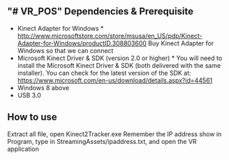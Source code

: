 "# VR_POS" 
Dependencies & Prerequisite
------------
* Kinect Adapter for Windows *
http://www.microsoftstore.com/store/msusa/en_US/pdp/Kinect-Adapter-for-Windows/productID.308803600
Buy Kinect Adapter for Windows so that we can connect 
* Microsoft Kinect Driver & SDK (version 2.0 or higher) *
You will need to install the Microsoft Kinect Driver & SDK (both
delivered with the same installer). You can check for the latest version of the
SDK at:
https://www.microsoft.com/en-us/download/details.aspx?id=44561
* Windows 8 above
* USB 3.0 

How to use
----------
Extract all file, open Kinect2Tracker.exe
Remember the IP address show in Program, type in StreamingAssets/ipaddress.txt, and open the VR application